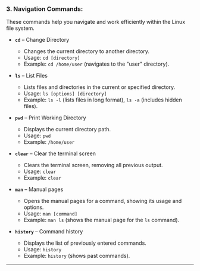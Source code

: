### 3. **Navigation Commands:**

These commands help you navigate and work efficiently within the Linux file system.

- **`cd`** – Change Directory
  - Changes the current directory to another directory. 
  - Usage: `cd [directory]`
  - Example: `cd /home/user` (navigates to the "user" directory).

- **`ls`** – List Files
  - Lists files and directories in the current or specified directory.
  - Usage: `ls [options] [directory]`
  - Example: `ls -l` (lists files in long format), `ls -a` (includes hidden files).

- **`pwd`** – Print Working Directory
  - Displays the current directory path.
  - Usage: `pwd`
  - Example: `/home/user`

- **`clear`** – Clear the terminal screen
  - Clears the terminal screen, removing all previous output.
  - Usage: `clear`
  - Example: `clear`

- **`man`** – Manual pages
  - Opens the manual pages for a command, showing its usage and options.
  - Usage: `man [command]`
  - Example: `man ls` (shows the manual page for the `ls` command).

- **`history`** – Command history
  - Displays the list of previously entered commands.
  - Usage: `history`
  - Example: `history` (shows past commands).

---